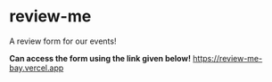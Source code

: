 # review-me
A review form for our events!

**Can access the form using the link given below!**
https://review-me-bay.vercel.app
